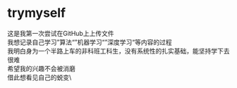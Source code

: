 # trymyself
这是我第一次尝试在GitHub上上传文件\
我想记录自己学习”算法“”机器学习“”深度学习“等内容的过程\
我明白身为一个半路上车的非科班工科生，没有系统性的扎实基础，能坚持学下去很难\
希望我的兴趣不会被消磨\
借此想看见自己的蜕变\
